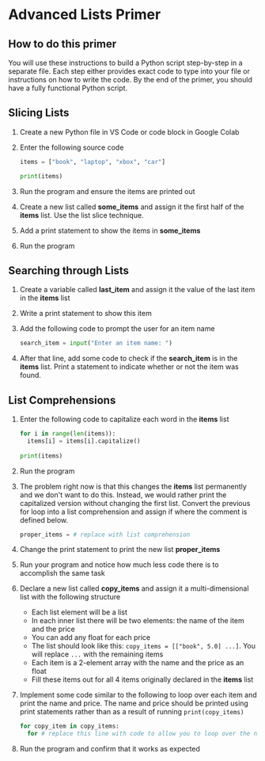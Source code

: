 # Advanced Lists Primer

## How to do this primer
You will use these instructions to build a Python script step-by-step in a separate file. Each step either provides exact code to type into your file or instructions on how to write the code. By the end of the primer, you should have a fully functional Python script.

## Slicing Lists

1. Create a new Python file in VS Code or code block in Google Colab

1. Enter the following source code

    ```python
    items = ["book", "laptop", "xbox", "car"]

    print(items)
    ```

1. Run the program and ensure the items are printed out

1. Create a new list called **some_items** and assign it the first half of the **items** list. Use the list slice technique.

1. Add a print statement to show the items in **some_items**

1. Run the program

## Searching through Lists

1. Create a variable called **last_item** and assign it the value of the last item in the **items** list

1. Write a print statement to show this item

1. Add the following code to prompt the user for an item name

    ```python
    search_item = input("Enter an item name: ")
    ```

1. After that line, add some code to check if the **search_item** is in the **items** list. Print a statement to indicate whether or not the item was found.

## List Comprehensions

1. Enter the following code to capitalize each word in the **items** list

   ```python
   for i in range(len(items)):
     items[i] = items[i].capitalize()
  
   print(items)
   ```

1. Run the program

1. The problem right now is that this changes the **items** list permanently and we don't want to do this. Instead, we would rather print the capitalized version without changing the first list. Convert the previous for loop into a list comprehension and assign if where the comment is defined below.

    ```python
    proper_items = # replace with list comprehension
    ```

1. Change the print statement to print the new list **proper_items**

1. Run your program and notice how much less code there is to accomplish the same task

1. Declare a new list called **copy_items** and assign it a multi-dimensional list with the following structure

    - Each list element will be a list
    - In each inner list there will be two elements: the name of the item and the price
    - You can add any float for each price
    - The list should look like this: `copy_items = [["book", 5.0] ...]`. You will replace `...` with the remaining items
    - Each item is a 2-element array with the name and the price as an float
    - Fill these items out for all 4 items originally declared in the **items** list

1. Implement some code similar to the following to loop over each item and print the name and price. The name and price should be printed using print statements rather than as a result of running `print(copy_items)`

   ```python
   for copy_item in copy_items:
     for # replace this line with code to allow you to loop over the name and price for each item

1. Run the program and confirm that it works as expected
